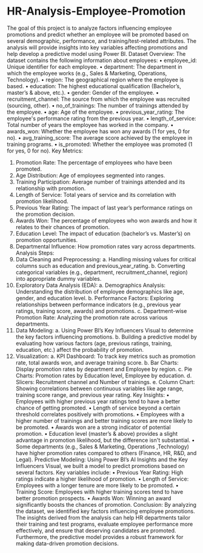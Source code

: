 # HR-Analysis-Employee-Promotion
The goal of this project is to analyze factors influencing employee promotions and predict whether an employee will be promoted based on several demographic, performance, and training/test-related attributes. The analysis will provide insights into key variables affecting promotions and help develop a predictive model using Power BI.
Dataset Overview:
The dataset contains the following information about employees:
•	employee_id: Unique identifier for each employee.
•	department: The department in which the employee works (e.g., Sales & Marketing, Operations, Technology).
•	region: The geographical region where the employee is based.
•	education: The highest educational qualification (Bachelor’s, master’s & above, etc.).
•	gender: Gender of the employee.
•	recruitment_channel: The source from which the employee was recruited (sourcing, other).
•	no_of_trainings: The number of trainings attended by the employee.
•	age: Age of the employee.
•	previous_year_rating: The employee's performance rating from the previous year.
•	length_of_service: Total number of years the employee has worked in the company.
•	awards_won: Whether the employee has won any awards (1 for yes, 0 for no).
•	avg_training_score: The average score achieved by the employee in training programs.
•	is_promoted: Whether the employee was promoted (1 for yes, 0 for no).
Key Metrics:
1.	Promotion Rate: The percentage of employees who have been promoted.
2.	Age Distribution: Age of employees segmented into ranges.
3.	Training Participation: Average number of trainings attended and its relationship with promotion.
4.	Length of Service: Total years of service and its correlation with promotion likelihood.
5.	Previous Year Rating: The impact of last year’s performance ratings on the promotion decision.
6.	Awards Won: The percentage of employees who won awards and how it relates to their chances of promotion.
7.	Education Level: The impact of education (bachelor’s vs. Master’s) on promotion opportunities.
8.	Departmental Influence: How promotion rates vary across departments.
Analysis Steps:
1.	Data Cleaning and Preprocessing:
a.	Handling missing values for critical columns such as education and previous_year_rating.
b.	Converting categorical variables (e.g., department, recruitment_channel, region) into appropriate dummy variables.
2.	Exploratory Data Analysis (EDA):
a.	Demographics Analysis: Understanding the distribution of employee demographics like age, gender, and education level.
b.	Performance Factors: Exploring relationships between performance indicators (e.g., previous year ratings, training score, awards) and promotions.
c.	Department-wise Promotion Rate: Analyzing the promotion rate across various departments.
3.	Data Modeling:
a.	Using Power BI’s Key Influencers Visual to determine the key factors influencing promotions.
b.	Building a predictive model by evaluating how various factors (age, previous ratings, training, education, etc.) affect the probability of promotion.
4.	Visualization:
a.	KPI Dashboard: To track key metrics such as promotion rate, total awards won, and average training score.
b.	Bar Charts: Display promotion rates by department and Employee by region.
c.	Pie Charts: Promotion rates by Education level, Employee by education.
d.	Slicers: Recruitment channel and Number of trainings.
e.	Column Chart: Showing correlations between continuous variables like age range, training score range, and previous year rating.
Key Insights:
•	Employees with higher previous year ratings tend to have a better chance of getting promoted.
•	Length of service beyond a certain threshold correlates positively with promotions.
•	Employees with a higher number of trainings and better training scores are more likely to be promoted.
•	Awards won are a strong indicator of potential promotion.
•	Education level (master’s & above) provides a slight advantage in promotion likelihood, but the difference isn't substantial.
•	Some departments (e.g., Sales & Marketing, Operations ,Technology) have higher promotion rates compared to others (Finance, HR, R&D, and Legal).
Predictive Modeling:
Using Power BI’s AI Insights and the Key Influencers Visual, we built a model to predict promotions based on several factors. Key variables include:
•	Previous Year Rating: High ratings indicate a higher likelihood of promotion.
•	Length of Service: Employees with a longer tenure are more likely to be promoted.
•	Training Score: Employees with higher training scores tend to have better promotion prospects.
•	Awards Won: Winning an award significantly boosts the chances of promotion.
Conclusion:
By analyzing the dataset, we identified key factors influencing employee promotions. The insights derived from the analysis can help HR departments tailor their training and test programs, evaluate employee performance more effectively, and ensure that deserving candidates are promoted. Furthermore, the predictive model provides a robust framework for making data-driven promotion decisions.
